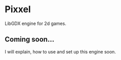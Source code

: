 # Pixxel
LibGDX engine for 2d games.

## Coming soon...

I will explain, how to use and set up this engine soon.
